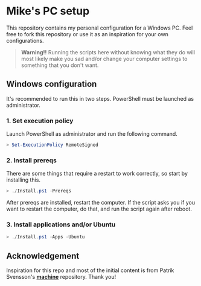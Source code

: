 # Mike's PC setup

This repository contains my personal configuration for a Windows
PC. Feel free to fork this repository or use it as an
inspiration for your own configurations.

> **Warning!!**
> Running the scripts here without knowing what they do
> will most likely make you sad and/or change your
> computer settings to something that you don't want.

## Windows configuration

It's recommended to run this in two steps.
PowerShell must be launched as administrator.

### 1. Set execution policy

Launch PowerShell as administrator and run the following command.

```powershell
> Set-ExecutionPolicy RemoteSigned
```

### 2. Install prereqs

There are some things that require a restart to work correctly,
so start by installing this.

```powershell
> ./Install.ps1 -Prereqs
```

After prereqs are installed, restart the computer.
If the script asks you if you want to restart the computer,
do that, and run the script again after reboot.

### 3. Install applications and/or Ubuntu

```powershell
> ./Install.ps1 -Apps -Ubuntu
```

## Acknowledgement

Inspiration for this repo and most of the initial content is
from Patrik Svensson's **[machine](https://github.com/patriksvensson/machine)**
repository. Thank you!
